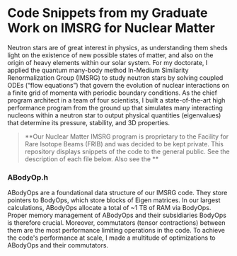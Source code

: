 # Code Snippets from my Graduate Work on IMSRG for Nuclear Matter
Neutron stars are of great interest in physics, as understanding them sheds light on the existence of new possible
states of matter, and also on the origin of heavy elements within our solar system. For my doctorate, I applied the quantum many-body method
In-Medium Similarity Renormalization Group (IMSRG) to study neutron stars by solving coupled ODEs (“flow equations”) 
that govern the evolution of nuclear interactions on a finite grid of momenta with periodic boundary conditions. 
As the chief program architect in a team of four scientists, I built a state-of-the-art high performance program from
the ground up that simulates many interacting nucleons within a neutron star to output physical quantities 
(eigenvalues) that determine its pressure, stability, and 3D properties.

> **Our Nuclear Matter IMSRG program is proprietary to the Facility for Rare Isotope Beams (FRIB) and was decided to be kept private.
> This repository displays snippets of the code to the general public. See the description of each file below. Also see the **
### ABodyOp.h
ABodyOps are a foundational data structure of our IMSRG code. They store pointers to BodyOps, which store blocks of Eigen matrices. 
In our largest calculations, ABodyOps allocate a total of ~1 TB of RAM via BodyOps. Proper memory management of ABodyOps 
and their subsidiaries BodyOps is therefore crucial. Moreover, commutators (tensor contractions) between them are the most performance 
limiting operations in the code. To achieve the code's performance at scale, I made a multitude of optimizations to ABodyOps and their commutators.
